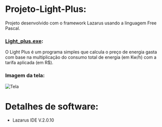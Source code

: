 # Projeto-Light-Plus:

Projeto desenvolvido com o framework Lazarus usando a linguagem Free Pascal.

### [Light_plus.exe](/Light_plus.exe):

O Light Plus é um programa simples que calcula o preço de energia gasta com base na multiplicação do consumo total de energia (em Kw/h) com a tarifa aplicada (em R$).


### Imagem da tela:

![Tela](/Projeto-Light-Plus/Tela.png)

# Detalhes de software:
* Lazarus IDE V.2.0.10
